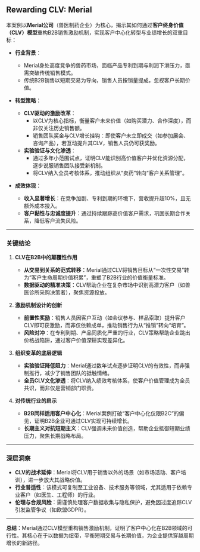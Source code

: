 ## Rewarding CLV: Merial

本案例以**Merial公司**（兽医制药企业）为核心，揭示其如何通过**客户终身价值（CLV）模型**重构B2B销售激励机制，实现客户中心化转型与业绩增长的双重目标：  
- **行业背景**：  
  - Merial身处高度竞争的兽药市场，面临产品专利到期与利润下滑压力，亟需突破传统销售模式。  
  - 传统B2B销售以短期交易为导向，销售人员按销量提成，忽视客户长期价值。  

- **转型策略**：  
  - **CLV驱动的激励改革**：  
    - 以CLV为核心指标，衡量客户未来价值（如购买潜力、合作深度），而非仅关注历史销售额。  
    - 销售团队奖金与CLV增长挂钩：即使客户未立即成交（如参加展会、咨询产品），若互动提升其CLV，销售人员仍可获奖励。  
  - **实验验证与文化渗透**：  
    - 通过多年小范围试点，证明CLV能识别高价值客户并优化资源分配，逐步说服销售团队接受新机制。  
    - 将CLV纳入全员考核体系，推动组织从“卖药”转向“客户关系管理”。  

- **成效体现**：  
  - **收入显著增长**：在竞争加剧、专利到期的环境下，营收提升超10%，且无额外成本投入。  
  - **客户黏性与忠诚度提升**：通过持续跟踪高价值客户需求，巩固长期合作关系，降低客户流失风险。  

---

### 关键结论  
1. **CLV在B2B中的颠覆性作用**  
   - **从交易到关系的范式转移**：Merial通过CLV将销售目标从“一次性交易”转为“客户生命周期价值积累”，重塑了B2B行业的价值衡量标准。  
   - **数据驱动的精准决策**：CLV帮助企业在复杂市场中识别高潜力客户（如兽医诊所采购决策者），聚焦资源投放。  

2. **激励机制设计的创新**  
   - **前置性奖励**：销售人员因客户互动（如会议参与、样品索取）提升客户CLV即可获激励，而非仅依赖成单，推动销售行为从“推销”转向“培育”。  
   - **风险对冲**：在专利到期、产品同质化严重的行业，CLV策略帮助企业跳出价格战陷阱，通过客户价值深耕实现差异化。  

3. **组织变革的底层逻辑**  
   - **实验验证降低阻力**：Merial通过数年试点逐步证明CLV的有效性，而非强制推行，减少了销售团队的抵触情绪。  
   - **全员CLV文化渗透**：将CLV纳入绩效考核体系，使客户价值管理成为全员共识，而非仅是营销部门职责。  

4. **对传统行业的启示**  
   - **B2B同样适用客户中心化**：Merial案例打破“客户中心化仅限B2C”的偏见，证明B2B企业可通过CLV实现可持续增长。  
   - **长期主义对抗短期主义**：CLV强调未来价值创造，帮助企业抵御短期业绩压力，聚焦长期战略布局。  

---

### 深层洞察  
- **CLV的战术延伸**：Merial将CLV用于销售以外的场景（如市场活动、客户培训），进一步放大其战略价值。  
- **行业普适性**：该模式可复制至工业设备、技术服务等领域，尤其适用于依赖专业客户（如医生、工程师）的行业。  
- **伦理与合规风险**：需谨慎处理客户数据收集与隐私保护，避免因过度追踪CLV引发监管争议（如欧盟GDPR）。  

--- 

**总结**：Merial通过CLV模型重构销售激励机制，证明了客户中心化在B2B领域的可行性。其核心在于以数据为纽带，平衡短期交易与长期价值，为企业提供穿越周期增长的新路径。